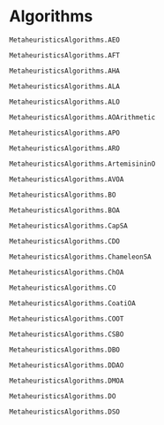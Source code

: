 # Algorithms



```@docs 
MetaheuristicsAlgorithms.AEO
```

```@docs 
MetaheuristicsAlgorithms.AFT
```

```@docs 
MetaheuristicsAlgorithms.AHA
```

```@docs 
MetaheuristicsAlgorithms.ALA
```

```@docs 
MetaheuristicsAlgorithms.ALO
```

```@docs 
MetaheuristicsAlgorithms.AOArithmetic
```

```@docs 
MetaheuristicsAlgorithms.APO
```

```@docs
MetaheuristicsAlgorithms.ARO
```

```@docs
MetaheuristicsAlgorithms.ArtemisininO
```

```@docs
MetaheuristicsAlgorithms.AVOA
```

```@docs
MetaheuristicsAlgorithms.BO
```

```@docs
MetaheuristicsAlgorithms.BOA
```

```@docs
MetaheuristicsAlgorithms.CapSA
```

```@docs
MetaheuristicsAlgorithms.CDO
```

```@docs
MetaheuristicsAlgorithms.ChameleonSA
```

```@docs
MetaheuristicsAlgorithms.ChOA
```

```@docs
MetaheuristicsAlgorithms.CO
```

```@docs
MetaheuristicsAlgorithms.CoatiOA
```

```@docs
MetaheuristicsAlgorithms.COOT
```

```@docs
MetaheuristicsAlgorithms.CSBO
```

```@docs
MetaheuristicsAlgorithms.DBO
```

```@docs
MetaheuristicsAlgorithms.DDAO
```

```@docs
MetaheuristicsAlgorithms.DMOA
```

```@docs
MetaheuristicsAlgorithms.DO
```

```@docs
MetaheuristicsAlgorithms.DSO
```
